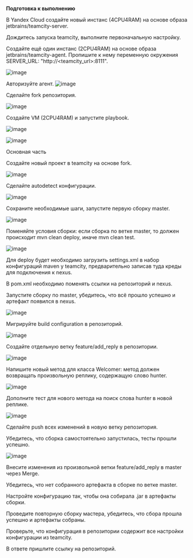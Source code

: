 **Подготовка к выполнению**

В Yandex Cloud создайте новый инстанс (4CPU4RAM) на основе образа jetbrains/teamcity-server.

Дождитесь запуска teamcity, выполните первоначальную настройку.

Создайте ещё один инстанс (2CPU4RAM) на основе образа jetbrains/teamcity-agent. Пропишите к нему переменную окружения SERVER_URL: "http://<teamcity_url>:8111".

![image](https://github.com/AlexanderSchelokov/devops-netology/assets/121572590/ccb52d12-3f04-4d66-9c01-26f031b4c716)

Авторизуйте агент.
![image](https://github.com/AlexanderSchelokov/devops-netology/assets/121572590/933f9585-490b-403e-bfd4-c7150d735a40)

Сделайте fork репозитория.

![image](https://github.com/AlexanderSchelokov/devops-netology/assets/121572590/ba968249-7222-4c19-90d4-bcc930ef3352)


Создайте VM (2CPU4RAM) и запустите playbook.

![image](https://github.com/AlexanderSchelokov/devops-netology/assets/121572590/a04d3ccd-ff3d-427a-8faa-871c7614a127)

![image](https://github.com/AlexanderSchelokov/devops-netology/assets/121572590/8822c31a-c838-46f3-a374-82e56be80feb)

Основная часть

Создайте новый проект в teamcity на основе fork.

![image](https://github.com/AlexanderSchelokov/devops-netology/assets/121572590/e3a96482-13bf-44cf-a692-8d13e4735847)


Сделайте autodetect конфигурации.

![image](https://github.com/AlexanderSchelokov/devops-netology/assets/121572590/a5e32a2f-9ac8-48dc-91e3-fd01bb961503)


Сохраните необходимые шаги, запустите первую сборку master.

![image](https://github.com/AlexanderSchelokov/devops-netology/assets/121572590/f2eb3f60-0bb8-4443-9b6c-2af7ea0f9893)


Поменяйте условия сборки: если сборка по ветке master, то должен происходит mvn clean deploy, иначе mvn clean test.

![image](https://github.com/AlexanderSchelokov/devops-netology/assets/121572590/a6efe2f0-37f7-4c43-9257-8620dcc04c77)


Для deploy будет необходимо загрузить settings.xml в набор конфигураций maven у teamcity, предварительно записав туда креды для подключения к nexus.

В pom.xml необходимо поменять ссылки на репозиторий и nexus.

Запустите сборку по master, убедитесь, что всё прошло успешно и артефакт появился в nexus.

![image](https://github.com/AlexanderSchelokov/devops-netology/assets/121572590/d4a0dbec-b390-4554-8a18-6a3f3d704d08)


Мигрируйте build configuration в репозиторий.

![image](https://github.com/AlexanderSchelokov/devops-netology/assets/121572590/c979b3d2-c125-4578-b4dc-5e022aae93a0)


Создайте отдельную ветку feature/add_reply в репозитории.


![image](https://github.com/AlexanderSchelokov/devops-netology/assets/121572590/8edf5019-0c81-421b-80b7-f03108788a27)


Напишите новый метод для класса Welcomer: метод должен возвращать произвольную реплику, содержащую слово hunter.

![image](https://github.com/AlexanderSchelokov/devops-netology/assets/121572590/180f8c4b-2a51-4651-b2d8-0272e1074dfd)


Дополните тест для нового метода на поиск слова hunter в новой реплике.

![image](https://github.com/AlexanderSchelokov/devops-netology/assets/121572590/236ec222-b103-47bb-b54d-42ec16e439e6)


Сделайте push всех изменений в новую ветку репозитория.

Убедитесь, что сборка самостоятельно запустилась, тесты прошли успешно.

![image](https://github.com/AlexanderSchelokov/devops-netology/assets/121572590/32ffcffa-7871-424c-8b31-f344d3be1f10)


Внесите изменения из произвольной ветки feature/add_reply в master через Merge.


Убедитесь, что нет собранного артефакта в сборке по ветке master.

Настройте конфигурацию так, чтобы она собирала .jar в артефакты сборки.


Проведите повторную сборку мастера, убедитесь, что сбора прошла успешно и артефакты собраны.

Проверьте, что конфигурация в репозитории содержит все настройки конфигурации из teamcity.

В ответе пришлите ссылку на репозиторий.


